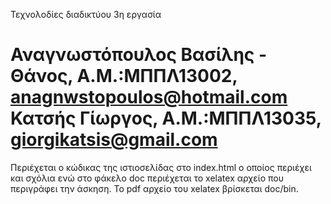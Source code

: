 ﻿Τεχνολοδίες διαδικτύου 
3η εργασία

Αναγνωστόπουλος Βασίλης - Θάνος, Α.Μ.:ΜΠΠΛ13002, anagnwstopoulos@hotmail.com
Κατσής Γίωργος, Α.Μ.:ΜΠΠΛ13035, giorgikatsis@gmail.com
======================

Περιέχεται ο κώδικας της ιστιοσελίδας στο index.html ο οποίος περιέχει και σχόλια ενώ στο φάκελο doc περιέχεται το xelatex αρχείο που περιγράφει την άσκηση. Το pdf αρχείο του xelatex βρίσκεται doc/bin.
